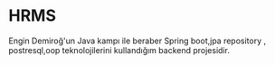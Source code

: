 # HRMS

Engin Demiroğ'un Java kampı ile beraber  Spring boot,jpa repository , postresql,oop teknolojilerini kullandığım backend projesidir.
